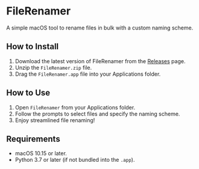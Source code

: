 # FileRenamer
A simple macOS tool to rename files in bulk with a custom naming scheme.

## How to Install
1. Download the latest version of FileRenamer from the [Releases](https://github.com/yourusername/FileRenamer/releases) page.
2. Unzip the `FileRenamer.zip` file.
3. Drag the `FileRenamer.app` file into your Applications folder.

## How to Use
1. Open `FileRenamer` from your Applications folder.
2. Follow the prompts to select files and specify the naming scheme.
3. Enjoy streamlined file renaming!

## Requirements
- macOS 10.15 or later.
- Python 3.7 or later (if not bundled into the `.app`).
